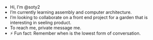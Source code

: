 -  Hi, I’m @soty2
-  I’m currently learning assembly and computer architecture.
-  I’m looking to collaborate on a front end project for a garden that is interesting in seeling product. 
-  To reach me, private message me. 
- ⚡ Fun fact: Remember when is the lowest form of conversation.

<!---
soty2/soty2 is a ✨ special ✨ repository because its `README.md` (this file) appears on your GitHub profile.
You can click the Preview link to take a look at your changes.
--->
